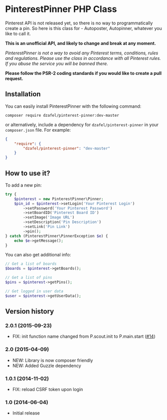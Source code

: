 # PinterestPinner PHP Class

Pinterest API is not released yet, so there is no way to programmatically create a pin. So here is this class for - Autoposter, Autopinner, whatever you like to call it.

**This is an unofficial API, and likely to change and break at any moment.**

_PinterestPinner is not a way to avoid any Pinterest terms, conditions, rules and regulations. Please use the class in accordance with all Pinterest rules. If you abuse the service you will be banned there._

**Please follow the PSR-2 coding standards if you would like to create a pull request.**

## Installation

You can easily install PinterestPinner with the following command:

`composer require dzafel/pinterest-pinner:dev-master`

or alternatively, include a dependency for `dzafel/pinterest-pinner` in your `composer.json` file. For example:

```json
{
    "require": {
        "dzafel/pinterest-pinner": "dev-master"
    }
}
```

## How to use it?

To add a new pin:

```php
try {
    $pinterest = new PinterestPinner\Pinner;
    $pin_id = $pinterest->setLogin('Your Pinterest Login')
        ->setPassword('Your Pinterest Password')
        ->setBoardID('Pinterest Board ID')
        ->setImage('Image URL')
        ->setDescription('Pin Description')
        ->setLink('Pin Link')
        ->pin();
} catch (PinterestPinner\PinnerException $e) {
    echo $e->getMessage();
}
```

You can also get additional info:

```php
// Get a list of boards
$boards = $pinterest->getBoards();

// Get a list of pins
$pins = $pinterest->getPins();

// Get logged in user data
$user = $pinterest->getUserData();
```

## Version history

### 2.0.1 (2015-09-23)

- FIX: init function name changed from P.scout.init to P.main.start ([#14](/dzafel/pinterest-pinner/issues/14))

### 2.0 (2015-04-09)

- NEW: Library is now composer friendly
- NEW: Added Guzzle dependency

### 1.0.1 (2014-11-02)

- FIX: reload CSRF token upon login

### 1.0 (2014-06-04)

- Initial release
